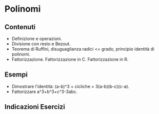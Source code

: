 # Polinomi

## Contenuti

- Definizione e operazioni.
- Divisione con resto e Bezout.
- Teorema di Ruffini, disuguaglianza radici <= grado, principio identità di polinomi.
- Fattorizzazione. Fattorizzazione in C. Fattorizzazione in R.

## Esempi

- Dimostrare l'identità: (a-b)^3 + cicliche = 3(a-b)(b-c)(c-a).
- Fattorizzare a^3+b^3+c^3-3abc.

## Indicazioni Esercizi

